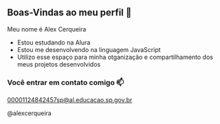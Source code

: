 ## Boas-Vindas ao meu perfil 🥈

Meu nome é Alex Cerqueira

- Estou estudando na Alura
- Estou me desenvolvendo na linguagem JavaScript
- Utilizo esse espaço para minha otganização e compartilhamento dos meus projetos desenvolvidos 

### Você entrar em contato comigo 📫

00001124842457sp@al.educacao.sp.gov.br

@alexcerqueira
